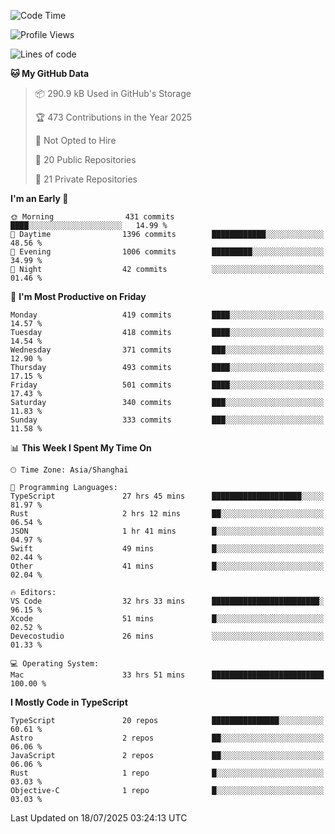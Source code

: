 <!--START_SECTION:waka-->
![Code Time](http://img.shields.io/badge/Code%20Time-3%2C869%20hrs%2037%20mins-blue)

![Profile Views](http://img.shields.io/badge/Profile%20Views-1-blue)

![Lines of code](https://img.shields.io/badge/From%20Hello%20World%20I%27ve%20Written-3.2%20million%20lines%20of%20code-blue)

**🐱 My GitHub Data** 

> 📦 290.9 kB Used in GitHub's Storage 
 > 
> 🏆 473 Contributions in the Year 2025
 > 
> 🚫 Not Opted to Hire
 > 
> 📜 20 Public Repositories 
 > 
> 🔑 21 Private Repositories 
 > 
**I'm an Early 🐤** 

```text
🌞 Morning                431 commits         ████░░░░░░░░░░░░░░░░░░░░░   14.99 % 
🌆 Daytime                1396 commits        ████████████░░░░░░░░░░░░░   48.56 % 
🌃 Evening                1006 commits        █████████░░░░░░░░░░░░░░░░   34.99 % 
🌙 Night                  42 commits          ░░░░░░░░░░░░░░░░░░░░░░░░░   01.46 % 
```
📅 **I'm Most Productive on Friday** 

```text
Monday                   419 commits         ████░░░░░░░░░░░░░░░░░░░░░   14.57 % 
Tuesday                  418 commits         ████░░░░░░░░░░░░░░░░░░░░░   14.54 % 
Wednesday                371 commits         ███░░░░░░░░░░░░░░░░░░░░░░   12.90 % 
Thursday                 493 commits         ████░░░░░░░░░░░░░░░░░░░░░   17.15 % 
Friday                   501 commits         ████░░░░░░░░░░░░░░░░░░░░░   17.43 % 
Saturday                 340 commits         ███░░░░░░░░░░░░░░░░░░░░░░   11.83 % 
Sunday                   333 commits         ███░░░░░░░░░░░░░░░░░░░░░░   11.58 % 
```


📊 **This Week I Spent My Time On** 

```text
🕑︎ Time Zone: Asia/Shanghai

💬 Programming Languages: 
TypeScript               27 hrs 45 mins      ████████████████████░░░░░   81.97 % 
Rust                     2 hrs 12 mins       ██░░░░░░░░░░░░░░░░░░░░░░░   06.54 % 
JSON                     1 hr 41 mins        █░░░░░░░░░░░░░░░░░░░░░░░░   04.97 % 
Swift                    49 mins             █░░░░░░░░░░░░░░░░░░░░░░░░   02.44 % 
Other                    41 mins             █░░░░░░░░░░░░░░░░░░░░░░░░   02.04 % 

🔥 Editors: 
VS Code                  32 hrs 33 mins      ████████████████████████░   96.15 % 
Xcode                    51 mins             █░░░░░░░░░░░░░░░░░░░░░░░░   02.52 % 
Devecostudio             26 mins             ░░░░░░░░░░░░░░░░░░░░░░░░░   01.33 % 

💻 Operating System: 
Mac                      33 hrs 51 mins      █████████████████████████   100.00 % 
```

**I Mostly Code in TypeScript** 

```text
TypeScript               20 repos            ███████████████░░░░░░░░░░   60.61 % 
Astro                    2 repos             ██░░░░░░░░░░░░░░░░░░░░░░░   06.06 % 
JavaScript               2 repos             ██░░░░░░░░░░░░░░░░░░░░░░░   06.06 % 
Rust                     1 repo              █░░░░░░░░░░░░░░░░░░░░░░░░   03.03 % 
Objective-C              1 repo              █░░░░░░░░░░░░░░░░░░░░░░░░   03.03 % 
```




 Last Updated on 18/07/2025 03:24:13 UTC
<!--END_SECTION:waka-->